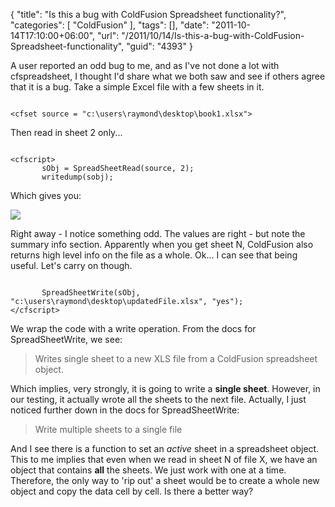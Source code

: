 {
	"title": "Is this a bug with ColdFusion Spreadsheet functionality?",
	"categories": [
		"ColdFusion"
	],
	"tags": [],
	"date": "2011-10-14T17:10:00+06:00",
	"url": "/2011/10/14/Is-this-a-bug-with-ColdFusion-Spreadsheet-functionality",
	"guid": "4393"
}

A user reported an odd bug to me, and as I've not done a lot with cfspreadsheet, I thought I'd share what we both saw and see if others agree that it is a bug. Take a simple Excel file with a few sheets in it.

<p/>

<code>
&lt;cfset source = "c:\users\raymond\desktop\book1.xlsx"&gt;
</code>

<p/>

Then read in sheet 2 only...

<p/>

<code>
&lt;cfscript&gt;
       sObj = SpreadSheetRead(source, 2);
       writedump(sobj);
</code>

<p/>

Which gives you:

<p/>

<img src="http://static.raymondcamden.com/images/ScreenClip202.png" />

<p/>

Right away - I notice something odd. The values are right - but note the summary info section. Apparently when you get sheet N, ColdFusion also returns high level info on the file as a whole. Ok... I can see that being useful. Let's carry on though.

<p/>

<code>
       SpreadSheetWrite(sObj, "c:\users\raymond\desktop\updatedFile.xlsx", "yes");
&lt;/cfscript&gt;
</code>

<p/>

We wrap the code with a write operation. From the docs for SpreadSheetWrite, we see:

<p/>

<blockquote>
Writes single sheet to a new XLS file from a ColdFusion spreadsheet object.
</blockquote>

<p/>

Which implies, very strongly, it is going to write a <b>single sheet</b>. However, in our testing, it actually wrote all the sheets to the next file. Actually, I just noticed further down in the docs for SpreadSheetWrite:

<p/>

<blockquote>
Write multiple sheets to a single file
</blockquote>

<p/>

And I see there is a function to set an <i>active</i> sheet in a spreadsheet object. This to me implies that even when we read in sheet N of file X, we have an object that contains <b>all</b> the sheets. We just work with one at a time. Therefore, the only way to 'rip out' a sheet would be to create a whole new object and copy the data cell by cell. Is there a better way?